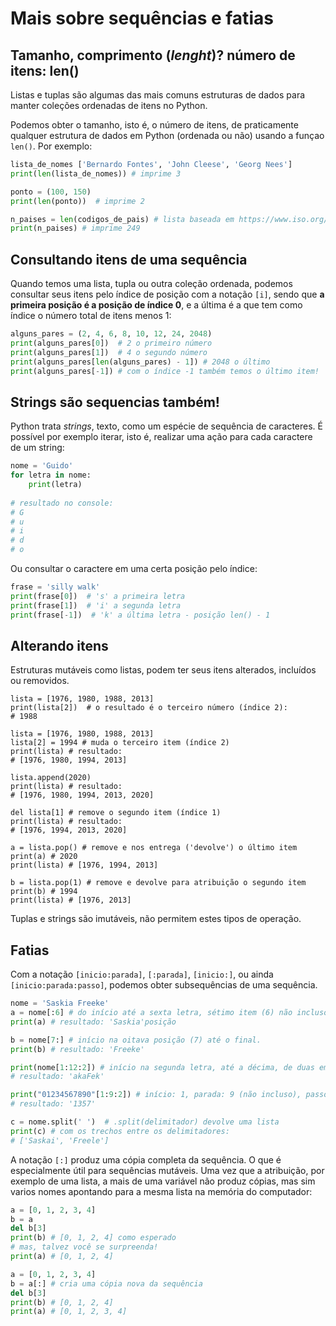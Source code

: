 # Mais sobre sequências e fatias

## Tamanho, comprimento (*lenght*)? número de itens: len()

Listas e tuplas são algumas das mais comuns estruturas de dados para manter coleções ordenadas de itens no Python. 

Podemos obter o tamanho, isto é, o número de itens, de praticamente qualquer estrutura de dados em Python (ordenada ou não) usando a funçao `len()`. Por exemplo:

```python
lista_de_nomes ['Bernardo Fontes', 'John Cleese', 'Georg Nees']
print(len(lista_de_nomes)) # imprime 3

ponto = (100, 150)
print(len(ponto))  # imprime 2

n_paises = len(codigos_de_pais) # lista baseada em https://www.iso.org/obp/ui/#search
print(n_paises) # imprime 249
```

## Consultando itens de uma sequência

Quando temos uma lista, tupla ou outra coleção ordenada, podemos consultar seus itens pelo índice de posição com a notação `[i]`, sendo que **a primeira posição é a posição de índice 0**, e a última é a que tem como índice o número total de itens menos 1:

```python
alguns_pares = (2, 4, 6, 8, 10, 12, 24, 2048)
print(alguns_pares[0])  # 2 o primeiro número
print(alguns_pares[1])  # 4 o segundo número
print(alguns_pares[len(alguns_pares) - 1]) # 2048 o último
print(alguns_pares[-1]) # com o índice -1 também temos o último item!
```

## Strings são sequencias também!

Python trata *strings*, texto, como um espécie de sequência de caracteres. É possível por exemplo iterar, isto é, realizar uma ação para cada caractere de um string:

```python
nome = 'Guido'
for letra in nome:
    print(letra)
    
# resultado no console:
# G 
# u
# i
# d
# o
```

Ou consultar o caractere em uma certa posição pelo índice:

```python
frase = 'silly walk'
print(frase[0])  # 's' a primeira letra
print(frase[1])  # 'i' a segunda letra
print(frase[-1])  # 'k' a última letra - posição len() - 1
```

## Alterando itens

Estruturas mutáveis como listas, podem ter seus itens alterados, incluídos ou removidos.

```
lista = [1976, 1980, 1988, 2013]
print(lista[2])  # o resultado é o terceiro número (índice 2):
# 1988

lista = [1976, 1980, 1988, 2013]
lista[2] = 1994 # muda o terceiro item (índice 2)
print(lista) # resultado:
# [1976, 1980, 1994, 2013]

lista.append(2020)
print(lista) # resultado:
# [1976, 1980, 1994, 2013, 2020]

del lista[1] # remove o segundo item (índice 1)
print(lista) # resultado:
# [1976, 1994, 2013, 2020]

a = lista.pop() # remove e nos entrega ('devolve') o último item
print(a) # 2020
print(lista) # [1976, 1994, 2013]

b = lista.pop(1) # remove e devolve para atribuição o segundo item
print(b) # 1994
print(lista) # [1976, 2013]
```

Tuplas e strings são imutáveis, não permitem estes tipos de operação.

## Fatias

Com a notação `[inicio:parada]`, `[:parada]`, `[inicio:]`, ou ainda `[inicio:parada:passo]`, podemos obter subsequências de uma sequência.

```python
nome = 'Saskia Freeke'
a = nome[:6] # do início até a sexta letra, sétimo item (6) não incluso.
print(a) # resultado: 'Saskia'posição

b = nome[7:] # início na oitava posição (7) até o final.
print(b) # resultado: 'Freeke' 

print(nome[1:12:2]) # início na segunda letra, até a décima, de duas em duas.
# resultado: 'akaFek'

print("01234567890"[1:9:2]) # início: 1, parada: 9 (não incluso), passo: 2
# resultado: '1357'

c = nome.split(' ')  # .split(delimitador) devolve uma lista 
print(c) # com os trechos entre os delimitadores:
# ['Saskai', 'Freele']
```

A notação `[:]` produz uma cópia completa da sequência. O que é especialmente útil para sequências mutáveis. Uma vez que a atribuição, por exemplo de uma lista, a mais de uma variável não produz cópias, mas sim varios nomes apontando para a mesma lista na memória do computador:

```python
a = [0, 1, 2, 3, 4]
b = a
del b[3]
print(b) # [0, 1, 2, 4] como esperado
# mas, talvez você se surpreenda!
print(a) # [0, 1, 2, 4]

a = [0, 1, 2, 3, 4]
b = a[:] # cria uma cópia nova da sequência
del b[3]
print(b) # [0, 1, 2, 4]
print(a) # [0, 1, 2, 3, 4]
```



